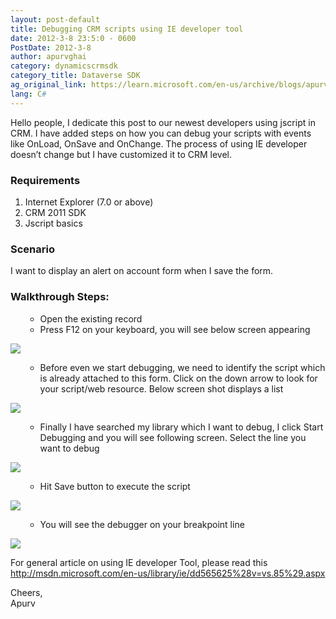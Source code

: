 ```yaml
---
layout: post-default
title: Debugging CRM scripts using IE developer tool
date: 2012-3-8 23:5:0 - 0600
PostDate: 2012-3-8
author: apurvghai
category: dynamicscrmsdk
category_title: Dataverse SDK
ag_original_link: https://learn.microsoft.com/en-us/archive/blogs/apurvghai/debugging-crm-scripts-using-ie-developer-tool
lang: C#
---
```

<div class="blogsite">
<p>Hello people, I dedicate this post to our newest developers using jscript in CRM. I have added steps on how you can debug your scripts with events like OnLoad, OnSave and OnChange. The process of using IE developer doesn&rsquo;t change but I have customized it to CRM level.</p>
<h3>Requirements</h3>
<ol>
<li>Internet Explorer (7.0 or above)</li>
<li>CRM 2011 SDK</li>
<li>Jscript basics</li>
</ol>
<h3>Scenario</h3>
I want to display an alert on account form when I save the form.
<h3>Walkthrough Steps:</h3>
<ul>
<ul>
<li>Open the existing record</li>
<li>Press F12 on your keyboard, you will see below screen appearing</li>
</ul>
</ul>
<img src="https://msdnshared.blob.core.windows.net/media/MSDNBlogsFS/prod.evol.blogs.msdn.com/CommunityServer.Blogs.Components.WeblogFiles/00/00/01/45/90/IEdevelopercrm/5280.f12%20pressed.png" />
<ul>
<ul>
<li>Before even we start debugging, we need to identify the script which is already attached to this form. Click on the down arrow to look for your script/web resource. Below screen shot displays a list</li>
</ul>
</ul>
<img src="https://msdnshared.blob.core.windows.net/media/MSDNBlogsFS/prod.evol.blogs.msdn.com/CommunityServer.Blogs.Components.WeblogFiles/00/00/01/45/90/IEdevelopercrm/6648.list%20of%20scripts.png" />
<ul>
<ul>
<li>Finally I have searched my library which I want to debug, I click Start Debugging and you will see following screen. Select the line you want to debug</li>
</ul>
</ul>
<img src="https://msdnshared.blob.core.windows.net/media/MSDNBlogsFS/prod.evol.blogs.msdn.com/CommunityServer.Blogs.Components.WeblogFiles/00/00/01/45/90/IEdevelopercrm/8228.breakpoint%20setting.png" />
<ul>
<ul>
<li>Hit Save button to execute the script</li>
</ul>
</ul>
<img src="https://msdnshared.blob.core.windows.net/media/MSDNBlogsFS/prod.evol.blogs.msdn.com/CommunityServer.Blogs.Components.WeblogFiles/00/00/01/45/90/IEdevelopercrm/4300.press%20save.png" />
<ul>
<ul>
<li>You will see the debugger on your breakpoint line</li>
</ul>
</ul>
<img src="https://msdnshared.blob.core.windows.net/media/MSDNBlogsFS/prod.evol.blogs.msdn.com/CommunityServer.Blogs.Components.WeblogFiles/00/00/01/45/90/IEdevelopercrm/6116.debugger%20started.png" />
<p>For general article on using IE developer Tool, please read this <a href="http://msdn.microsoft.com/en-us/library/ie/dd565625%28v=vs.85%29.aspx"> http://msdn.microsoft.com/en-us/library/ie/dd565625%28v=vs.85%29.aspx</a></p>
<p>Cheers,<br /> Apurv</p>
</div>
